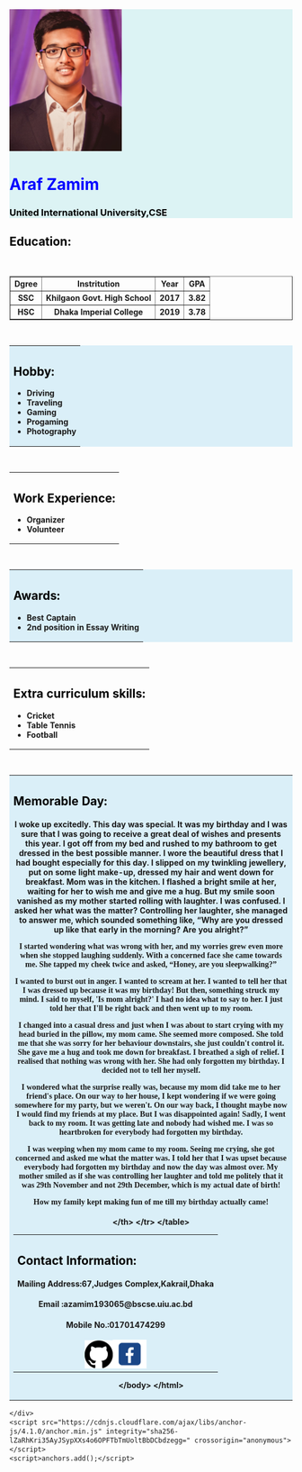 <html>
    <title>Araf Zamim</title>
    <style>
h1 {
  color: black;
}
h3{
  color: black;
        }
h2{
  color: black;
        }
p {
  font-family: verdana;
}
</style>
<body>
    <div style="background-color: rgb(220, 243, 244)">
                <img src="araf.jpg" width="200" />
                <h1 Style="color: Blue; sont-size:28;">Araf Zamim 
                <h3 Style="color: black; sont-size:28;">United International University,CSE</h3> 
                </h1>
            </div>
            <h2 align="left">Education:</h2><br />
                <table align="center" width="60%" border="1">
              <tr>
                  <th>Dgree</th>
                  <th>Instritution</th>
                  <th>Year</th>
                  <th>GPA</th>
              </tr>
              <tr>
                  <th>SSC</th>
                  <th>Khilgaon Govt. High School</th>
                  <th>2017</th>
                  <th>3.82</th>
              </tr>      
              <tr>
                  <th>HSC</th>
                  <th>Dhaka Imperial College</th>
                  <th>2019</th>
                  <th>3.78</th>
              </tr>
            </table>
    <br />
    <table width="100%" border="0" bgcolor="daeff8">
        <tr>
            <th>
            <h2 align="left">Hobby:</h2>
    <ul>
        <li align="left">Driving</li>
        <li align="left">Traveling</li>
        <li align="left">Gaming</li>
        <li align="left">Progaming</li>
        <li align="left">Photography</li>
    </ul>
             </th>
        </tr>    
    </table>
    <br />
    <table width="100%" border="0">
        <tr>
             <th>
            <h2 align="left">Work Experience:</h2>
    <ul>
        <li align="left">Organizer</li>
        <li align="left">Volunteer</li>
    </ul>
            </th>
        </tr>
    </table>
    <br />
    <table width="100%" border="0" bgcolor="daeff8">
        <tr>
             <th>
            <h2 align="left">Awards:</h2>
    <ul>
        <li align="left">Best Captain</li>
        <li align="left">2nd position in Essay Writing </li>
    </ul>
            </th>
        </tr>
    </table>
        <br />
    <table width="100%" border="0">
        <tr>
             <th>
            <h2 align="left">Extra curriculum skills:</h2>
    <ul>
        <li align="left">Cricket</li>
        <li align="left">Table Tennis</li>
        <li align="left">Football</li>
    </ul>
            </th>
        </tr>
    </table>
    <br />
    <table width="100%" border="0" bgcolor="daeff8">
        <tr>
             <th>
            <h2 align="left">Memorable Day:</h2>
   <p><h4>I woke up excitedly. This day was special. It was my birthday and I was sure that I was going to receive a great deal of wishes and presents this year. I got off from my bed and rushed to my bathroom to get dressed in the best possible manner. I wore the beautiful dress that I had bought especially for this day. I slipped on my twinkling jewellery, put on some light make-up, dressed my hair and went down for breakfast.
Mom was in the kitchen. I flashed a bright smile at her, waiting for her to wish me and give me a hug. But my smile soon vanished as my mother started rolling with laughter. I was confused. I asked her what was the matter? Controlling her laughter, she managed to answer me, which sounded something like, “Why are you dressed up like that early in the morning? Are you alright?”

I started wondering what was wrong with her, and my worries grew even more when she stopped laughing suddenly. With a concerned face she came towards me. She tapped my cheek twice and asked, “Honey, are you sleepwalking?”

I wanted to burst out in anger. I wanted to scream at her. I wanted to tell her that I was dressed up because it was my birthday! But then, something struck my mind. I said to myself, 'Is mom alright?' I had no idea what to say to her. I just told her that I'll be right back and then went up to my room.

I changed into a casual dress and just when I was about to start crying with my head buried in the pillow, my mom came. She seemed more composed. She told me that she was sorry for her behaviour downstairs, she just couldn't control it. She gave me a hug and took me down for breakfast. I breathed a sigh of relief. I realised that nothing was wrong with her. She had only forgotten my birthday. I decided not to tell her myself.

I wondered what the surprise really was, because my mom did take me to her friend's place. On our way to her house, I kept wondering if we were going somewhere for my party, but we weren't. On our way back, I thought maybe now I would find my friends at my place. But I was disappointed again! Sadly, I went back to my room. It was getting late and nobody had wished me. I was so heartbroken for everybody had forgotten my birthday.

I was weeping when my mom came to my room. Seeing me crying, she got concerned and asked me what the matter was. I told her that I was upset because everybody had forgotten my birthday and now the day was almost over. My mother smiled as if she was controlling her laughter and told me politely that it was 29th November and not 29th December, which is my actual date of birth!

How my family kept making fun of me till my birthday actually came!</h4>
&lt;/th&gt;
&lt;/tr&gt;
&lt;/table&gt;
<br />
<table width="100%" border="0">
<tr>
<th>
<h2 align="left">Contact Information:</h2>
<h4 align="center">Mailing Address:67,Judges Complex,Kakrail,Dhaka</h4>
<h4 align="center">Email :azamim193065@bscse.uiu.ac.bd</h4>
<h4 align="center">Mobile No.:01701474299</h4>
<a href="https://github.com/011193065"><img src="images (1).jpg" width="50" /></a><a href="https://www.facebook.com/profile.php?id=100006575059043"><img src="images.jpg" width="60" /></a>
</th>
</tr>
</table>
&lt;/body&gt;
&lt;/html&gt;
</p></th></tr></table></body></html>


      
    </div>
    <script src="https://cdnjs.cloudflare.com/ajax/libs/anchor-js/4.1.0/anchor.min.js" integrity="sha256-lZaRhKri35AyJSypXXs4o6OPFTbTmUoltBbDCbdzegg=" crossorigin="anonymous"></script>
    <script>anchors.add();</script>
    
  </body>
</html>
